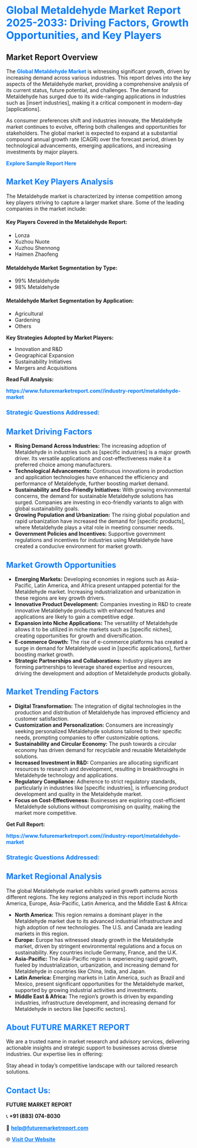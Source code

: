 <h1 style="color: #007BFF;">Global Metaldehyde Market Report 2025-2033: Driving Factors, Growth Opportunities, and Key Players</h1>

<section id="overview">
<h2>Market Report Overview</h2>
<p>The <a href="https://www.futuremarketreport.com//industry-report/metaldehyde-market" style="color: #007BFF; text-decoration: none;"><strong>Global Metaldehyde Market</strong></a> is witnessing significant growth, driven by increasing demand across various industries. This report delves into the key aspects of the Metaldehyde market, providing a comprehensive analysis of its current status, future potential, and challenges. The demand for Metaldehyde has surged due to its wide-ranging applications in industries such as [insert industries], making it a critical component in modern-day [applications].</p>
<p>As consumer preferences shift and industries innovate, the Metaldehyde market continues to evolve, offering both challenges and opportunities for stakeholders. The global market is expected to expand at a substantial compound annual growth rate (CAGR) over the forecast period, driven by technological advancements, emerging applications, and increasing investments by major players.</p>
</section>

<section id="overview">
<p><a href="https://www.futuremarketreport.com//request-sample/reportId=60853" style="color: #007BFF; text-decoration: none;"><strong>Explore Sample Report Here</strong></a></p>
</section>

<section id="key-players">
<h2 style="color: #007BFF;">Market Key Players Analysis</h2>
<p>The Metaldehyde market is characterized by intense competition among key players striving to capture a larger market share. Some of the leading companies in the market include:</p>
<h4>Key Players Covered in the Metaldehyde Report:</h4>
<ul><li>Lonza</li><li>Xuzhou Nuote</li><li>Xuzhou Shennong</li><li>Haimen Zhaofeng</li></ul>
<h4>Metaldehyde Market Segmentation by Type:</h4>
<ul><li>99% Metaldehyde</li><li>98% Metaldehyde</li></ul>

<h4>Metaldehyde Market Segmentation by Application:</h4>
<ul><li>Agricultural</li><li>Gardening</li><li>Others</li></ul>
<p><strong>Key Strategies Adopted by Market Players:</strong></p>
<ul>
<li>Innovation and R&D</li>
<li>Geographical Expansion</li>
<li>Sustainability Initiatives</li>
<li>Mergers and Acquisitions</li>
</ul>
</section>

<section>
<p><strong>Read Full Analysis: </strong></p><a href="https://www.futuremarketreport.com//industry-report/metaldehyde-market" style="color: #007BFF; text-decoration: none;"><strong>https://www.futuremarketreport.com//industry-report/metaldehyde-market</strong></a>
<h3 style="color: #007BFF;">Strategic Questions Addressed:</h3>
</section>

<section id="driving-factors">
<h2 style="color: #007BFF;">Market Driving Factors</h2>
<ul>
<li><strong>Rising Demand Across Industries:</strong> The increasing adoption of Metaldehyde in industries such as [specific industries] is a major growth driver. Its versatile applications and cost-effectiveness make it a preferred choice among manufacturers.</li>
<li><strong>Technological Advancements:</strong> Continuous innovations in production and application technologies have enhanced the efficiency and performance of Metaldehyde, further boosting market demand.</li>
<li><strong>Sustainability and Eco-Friendly Initiatives:</strong> With growing environmental concerns, the demand for sustainable Metaldehyde solutions has surged. Companies are investing in eco-friendly variants to align with global sustainability goals.</li>
<li><strong>Growing Population and Urbanization:</strong> The rising global population and rapid urbanization have increased the demand for [specific products], where Metaldehyde plays a vital role in meeting consumer needs.</li>
<li><strong>Government Policies and Incentives:</strong> Supportive government regulations and incentives for industries using Metaldehyde have created a conducive environment for market growth.</li>
</ul>
</section>

<section id="growth-opportunities">
<h2 style="color: #007BFF;">Market Growth Opportunities</h2>
<ul>
<li><strong>Emerging Markets:</strong> Developing economies in regions such as Asia-Pacific, Latin America, and Africa present untapped potential for the Metaldehyde market. Increasing industrialization and urbanization in these regions are key growth drivers.</li>
<li><strong>Innovative Product Development:</strong> Companies investing in R&D to create innovative Metaldehyde products with enhanced features and applications are likely to gain a competitive edge.</li>
<li><strong>Expansion into Niche Applications:</strong> The versatility of Metaldehyde allows it to be utilized in niche markets such as [specific niches], creating opportunities for growth and diversification.</li>
<li><strong>E-commerce Growth:</strong> The rise of e-commerce platforms has created a surge in demand for Metaldehyde used in [specific applications], further boosting market growth.</li>
<li><strong>Strategic Partnerships and Collaborations:</strong> Industry players are forming partnerships to leverage shared expertise and resources, driving the development and adoption of Metaldehyde products globally.</li>
</ul>
</section>

<section id="trending-factors">
<h2 style="color: #007BFF;">Market Trending Factors</h2>
<ul>
<li><strong>Digital Transformation:</strong> The integration of digital technologies in the production and distribution of Metaldehyde has improved efficiency and customer satisfaction.</li>
<li><strong>Customization and Personalization:</strong> Consumers are increasingly seeking personalized Metaldehyde solutions tailored to their specific needs, prompting companies to offer customizable options.</li>
<li><strong>Sustainability and Circular Economy:</strong> The push towards a circular economy has driven demand for recyclable and reusable Metaldehyde solutions.</li>
<li><strong>Increased Investment in R&D:</strong> Companies are allocating significant resources to research and development, resulting in breakthroughs in Metaldehyde technology and applications.</li>
<li><strong>Regulatory Compliance:</strong> Adherence to strict regulatory standards, particularly in industries like [specific industries], is influencing product development and quality in the Metaldehyde market.</li>
<li><strong>Focus on Cost-Effectiveness:</strong> Businesses are exploring cost-efficient Metaldehyde solutions without compromising on quality, making the market more competitive.</li>
</ul>
</section>

<section>
<p><strong>Get Full Report: </strong></p><a href="https://www.futuremarketreport.com//industry-report/metaldehyde-market" style="color: #007BFF; text-decoration: none;"><strong>https://www.futuremarketreport.com//industry-report/metaldehyde-market</strong></a>
<h3 style="color: #007BFF;">Strategic Questions Addressed:</h3>
</section>


<section id="regional-analysis">
<h2 style="color: #007BFF;">Market Regional Analysis</h2>
<p>The global Metaldehyde market exhibits varied growth patterns across different regions. The key regions analyzed in this report include North America, Europe, Asia-Pacific, Latin America, and the Middle East & Africa:</p>
<ul>
<li><strong>North America:</strong> This region remains a dominant player in the Metaldehyde market due to its advanced industrial infrastructure and high adoption of new technologies. The U.S. and Canada are leading markets in this region.</li>
<li><strong>Europe:</strong> Europe has witnessed steady growth in the Metaldehyde market, driven by stringent environmental regulations and a focus on sustainability. Key countries include Germany, France, and the U.K.</li>
<li><strong>Asia-Pacific:</strong> The Asia-Pacific region is experiencing rapid growth, fueled by industrialization, urbanization, and increasing demand for Metaldehyde in countries like China, India, and Japan.</li>
<li><strong>Latin America:</strong> Emerging markets in Latin America, such as Brazil and Mexico, present significant opportunities for the Metaldehyde market, supported by growing industrial activities and investments.</li>
<li><strong>Middle East & Africa:</strong> The region’s growth is driven by expanding industries, infrastructure development, and increasing demand for Metaldehyde in sectors like [specific sectors].</li>
</ul>
</section>

<footer>
<h2 style="color: #007BFF;">About FUTURE MARKET REPORT</h2>
<p>We are a trusted name in market research and advisory services, delivering actionable insights and strategic support to businesses across diverse industries. Our expertise lies in offering:</p>

<p>Stay ahead in today’s competitive landscape with our tailored research solutions.</p>

<h2 style="color: #007BFF;">Contact Us:</h2>
<p><strong>FUTURE MARKET REPORT</strong></p>
<p>📞 <strong>+91 (883) 074-8030</strong></p>
<p>📧 <strong><a href="mailto:help@futuremarketreport.com" style="color: #007BFF;">help@futuremarketreport.com</a></strong></p>
<p>🌐 <strong><a href="https://www.futuremarketreport.com/" style="color: #007BFF;">Visit Our Website</a></strong></p>
</footer>